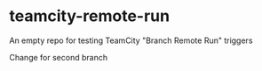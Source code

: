 # teamcity-remote-run

An empty repo for testing TeamCity "Branch Remote Run" triggers


Change for second branch